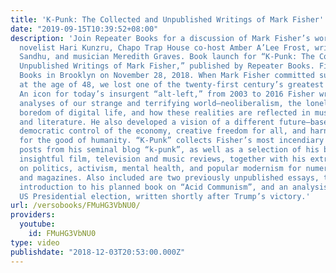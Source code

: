 ```yaml
---
title: 'K-Punk: The Collected and Unpublished Writings of Mark Fisher'
date: "2019-09-15T10:39:52+08:00"
description: 'Join Repeater Books for a discussion of Mark Fisher’s work with the
  novelist Hari Kunzru, Chapo Trap House co-host Amber A’Lee Frost, writer Sukhdev
  Sandhu, and musician Meredith Graves. Book launch for “K-Punk: The Collected and
  Unpublished Writings of Mark Fisher,” published by Repeater Books. Filmed at Verso
  Books in Brooklyn on November 28, 2018. When Mark Fisher committed suicide in 2017
  at the age of 48, we lost one of the twenty-first century’s greatest cultural theorists.
  An icon for today’s insurgent “alt-left,” from 2003 to 2016 Fisher wrote dazzling
  analyses of our strange and terrifying world—neoliberalism, the loneliness and distracted
  boredom of digital life, and how these realities are reflected in music, film, TV,
  and literature. He also developed a vision of a different future—based on community,
  democratic control of the economy, creative freedom for all, and harnessing technology
  for the good of humanity. “K-Punk” collects Fisher’s most incendiary and influential
  posts from his seminal blog “k-punk”, as well as a selection of his brilliantly
  insightful film, television and music reviews, together with his extraordinary writings
  on politics, activism, mental health, and popular modernism for numerous websites
  and magazines. Also included are two previously unpublished essays, the unfinished
  introduction to his planned book on “Acid Communism”, and an analysis of the 2016
  US Presidential election, written shortly after Trump’s victory.'
url: /versobooks/FMuHG3VbNU0/
providers:
  youtube:
    id: FMuHG3VbNU0
type: video
publishdate: "2018-12-03T20:53:00.000Z"
---
```

